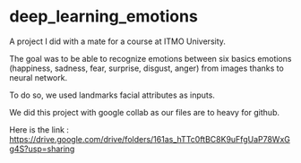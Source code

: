 # deep_learning_emotions
A project I did with a mate for a course at ITMO University.

The goal was to be able to recognize emotions between six basics emotions (happiness, sadness, fear, surprise, disgust, anger) from images thanks to neural network.

To do so, we used landmarks facial attributes as inputs.

We did this project with google collab as our files are to heavy for github. 

Here is the link : https://drive.google.com/drive/folders/161as_hTTc0ftBC8K9uFfgUaP78WxGg4S?usp=sharing


